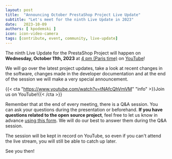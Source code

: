 ```yaml
---
layout: post
title:  "Announcing October PrestaShop Project Live Update"
subtitle: "Let's meet for the ninth Live Update in 2023"
date:   2023-10-09
authors: [ kpodemski ]
icon: icon-video-camera
tags: [contribute, event, community, live-update]
---
```


The ninth Live Update for the PrestaShop Project will happen on **Wednesday, October 11th, 2023** at [4 pm (Paris time)](https://time.is/1600_11_Oct_2023_in_Paris) on [YouTube](https://www.youtube.com/watch?v=tNAfcQhVmVM)!

We will go over the latest project updates, take a look at recent changes in the software, changes made in the developer documentation and at the end of the session we will make a very special announcement.

{{< cta "https://www.youtube.com/watch?v=tNAfcQhVmVM" "info" >}}Join us on YouTube!{{< /cta >}} 

Remember that at the end of every meeting, there is a Q&A session. You can ask your questions during the presentation or beforehand.
**If you have questions related to the open source project**, feel free to let us know in advance [using this form](https://forms.gle/FWazuZnXBtFPauFZ7). We will do our best to answer them during the Q&A session.

The session will be kept in record on YouTube, so even if you can't attend the live stream, you will still be able to catch up later.

See you then!
